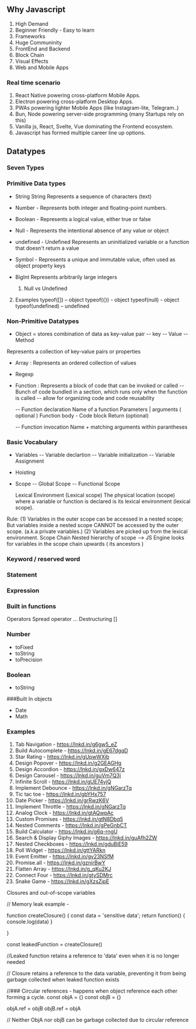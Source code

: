 ## Why Javascript
1. High Demand
2. Beginner Friendly - Easy to learn
3. Frameworks
4. Huge Communinity
5. FrontEnd and Backend
6. Block Chain
7. Visual Effects
8. Web and Mobile Apps

### Real time scenario

1. React Native powering cross-platform Mobile Apps.
2. Electron powering cross-platform Desktop Apps.
3. PWAs powering lighter Mobile Apps (like Instagram-lite, Telegram..)
4. Bun, Node powering server-side programming (many Startups rely on this)
5. Vanilla js, React, Svelte, Vue dominating the Frontend ecosystem.
6. Javascript has formed multiple career line up options.


## Datatypes

### Seven Types

### Primitive Data types
- String String Represents a sequence of characters (text)
- Number - Represents both integer and floating-point numbers.
- Boolean - Represents a logical value, either true or false
- Null - Represents the intentional absence of any value or object
- undefined - Undefined Represents an uninitialized variable or a function that doesn't return a value
- Symbol - Represents a unique and immutable value, often used as object property keys
- BigInt Represents arbitrarily large integers

    1. Null vs Undefined
2. Examples 
    typeof([]) – object
    typeof({}) - object
    typeof(null) - object
    typeof(undefined) – undefined

### Non-Primitive Datatypes

- Object = stores combination of data as key-value pair
  -- key
  -- Value
  -- Method

Represents a collection of key-value pairs or properties

- Array : Represents an ordered collection of values

- Regexp

- Function : Represents a block of code that can be invoked or called
  -- Bunch of code bundled in a section, which runs only when the function is called
  -- allow for organizing code and code reusability

  -- Function declaration
    Name of a function
    Parameters | arguments ( optional )
    Function body - Code block
    Return (optional)

  -- Function invocation
    Name + matching arguments within parantheses

### Basic Vocabulary
- Variables
  -- Variable declartion
  -- Variable initialization
  -- Variable Assignment

- Hoisting

- Scope
    -- Global Scope
    -- Functional Scope

    Lexical Environment (Lexical scope)
        The physical location (scope) where a variable or function is declared is its lexical environment (lexical scope).

Rule:
    (1) Variables in the outer scope can be accessed in a nested scope; But variables inside a nested scope CANNOT be accessed by the outer scope. (a.k.a private variables.)
     (2) Variables are picked up from the lexical environment.
 Scope Chain
    Nested hierarchy of scope --> JS Engine looks for variables in the scope chain upwards ( its ancestors )


### Keyword / reserved word

### Statement

### Expression

### Built in functions

 Operators
 Spread operator ...
 Destructuring   []

### Number
  - toFixed
  - toString
  - toPrecision

### Boolean
  - toString

###Built In objects
- Date
- Math

### Examples
1. Tab Navigation - https://lnkd.in/g6gw5_eZ
2. Build Autocomplete - https://lnkd.in/gE67dgqD
3. Star Rating - https://lnkd.in/gUpwWXib
4. Design Popover - https://lnkd.in/g2GEAGHg
5. Design Accordion - https://lnkd.in/gxDw647z
6. Design Carousel - https://lnkd.in/guVm7Q3j
7. Infinite Scroll - https://lnkd.in/gUE74vjQ
8. Implement Debounce - https://lnkd.in/gNGarzTq
9. Tic tac toe - https://lnkd.in/gbYHx757
10. Date Picker - https://lnkd.in/grRwzK6V
11. Implement Throttle - https://lnkd.in/gNGarzTq
12. Analog Clock - https://lnkd.in/gtAQwpAc
13. Custom Promises - https://lnkd.in/gtN8Dbq5
14. Nested Comments - https://lnkd.in/gPeGnbCT
15. Build Calculator - https://lnkd.in/g6q-rngU
16. Search & Display Giphy Images - https://lnkd.in/guAfh2ZW
17. Nested Checkboxes - https://lnkd.in/gduBiE59
18. Poll Widget - https://lnkd.in/gttYARkn
19. Event Emitter - https://lnkd.in/gv23NSfM
20. Promise.all - https://lnkd.in/gznirBwY
21. Flatten Array - https://lnkd.in/g_qKu2KJ
22. Connect Four - https://lnkd.in/gtySDMrc
23. Snake Game - https://lnkd.in/gXzsZjpE

Closures and out-of-scope variables

// Memory leak example - 

function createClosure() {
  const data = 'sensitive data';
  return function() {
    console.log(data)
  }

}

const leakedFunction = createClosure()

//Leaked function retains a reference to 'data' even when it is no longer needed

// Closure retains a reference to the data variable, preventing it from being garbage collected 
when leaked function exists

//### Circular references - happens when object reference each other forming a cycle. 
const objA = {}
const objB = {}

objA.ref = objB
objB.ref = objA

// Neither ObjA nor objB can be garbage collected due to circular reference




